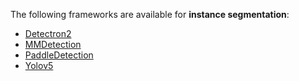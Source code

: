 The following frameworks are available for **instance segmentation**:

* [Detectron2](detectron2.md)
* [MMDetection](mmdetection.md)
* [PaddleDetection](paddledetection.md)
* [Yolov5](yolov5.md)
